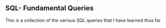 ## SQL- Fundamental Queries
  This is a collection of the various SQL queries that I have learned thus far
